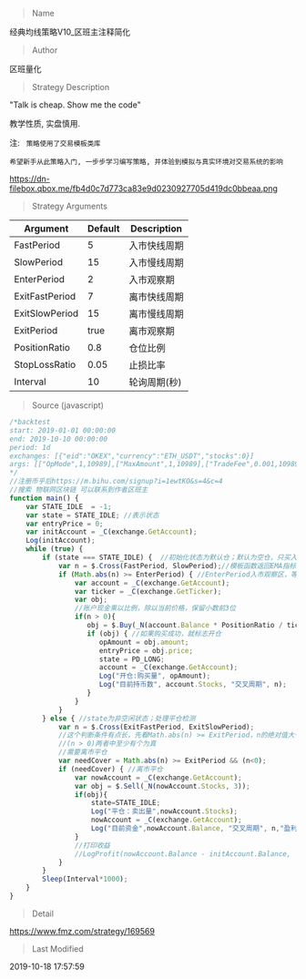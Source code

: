 
> Name

经典均线策略V10_区班主注释简化

> Author

区班量化

> Strategy Description

"Talk is cheap. Show me the code"

教学性质, 实盘慎用.


注: ` 策略使用了交易模板类库`

`希望新手从此策略入门, 一步步学习编写策略, 并体验到模拟与真实环境对交易系统的影响`

https://dn-filebox.qbox.me/fb4d0c7d773ca83e9d0230927705d419dc0bbeaa.png

> Strategy Arguments



|Argument|Default|Description|
|----|----|----|
|FastPeriod|5|入市快线周期|
|SlowPeriod|15|入市慢线周期|
|EnterPeriod|2|入市观察期|
|ExitFastPeriod|7|离市快线周期|
|ExitSlowPeriod|15|离市慢线周期|
|ExitPeriod|true|离市观察期|
|PositionRatio|0.8|仓位比例|
|StopLossRatio|0.05|止损比率|
|Interval|10|轮询周期(秒)|


> Source (javascript)

``` javascript
/*backtest
start: 2019-01-01 00:00:00
end: 2019-10-10 00:00:00
period: 1d
exchanges: [{"eid":"OKEX","currency":"ETH_USDT","stocks":0}]
args: [["OpMode",1,10989],["MaxAmount",1,10989],["TradeFee",0.001,10989]]
*/
//注册币乎后https://m.bihu.com/signup?i=1ewtKO&s=4&c=4
//搜索 物联网区块链 可以联系到作者区班主
function main() {
    var STATE_IDLE  = -1;
    var state = STATE_IDLE; //表示状态
    var entryPrice = 0;
    var initAccount = _C(exchange.GetAccount);
    Log(initAccount);
    while (true) {
        if (state === STATE_IDLE) {  //初始化状态为默认仓；默认为空仓，只买入
            var n = $.Cross(FastPeriod, SlowPeriod);//模板函数返回EMA指标快线、慢线交叉结果
            if (Math.abs(n) >= EnterPeriod) { //EnterPeriod入市观察区，等待上拉一定时，再入场
                var account = _C(exchange.GetAccount);
                var ticker = _C(exchange.GetTicker);
                var obj;
                //账户现金乘以比例，除以当前价格，保留小数前3位
                if(n > 0){
                   obj = $.Buy(_N(account.Balance * PositionRatio / ticker.Sell, 3));
                   if (obj) { //如果购买成功，就标志开仓
                      opAmount = obj.amount;
                      entryPrice = obj.price;
                      state = PD_LONG;
                      account = _C(exchange.GetAccount);
                      Log("开仓:购买量", opAmount);
                      Log("目前持币数", account.Stocks, "交叉周期", n);
                   }
                }
            }
        } else { //state为非空闲状态；处理平仓检测
            var n = $.Cross(ExitFastPeriod, ExitSlowPeriod);
            //这个判断条件有点长，先看Math.abs(n) >= ExitPeriod，n的绝对值大于等于 离市观察期 这是触发条件1，并且
            //(n > 0)两者中至少有个为真
            //需要离市平仓
            var needCover = Math.abs(n) >= ExitPeriod && (n<0);
            if (needCover) { //离市平仓
                var nowAccount = _C(exchange.GetAccount);
                var obj = $.Sell(_N(nowAccount.Stocks, 3));
                if(obj){
                    state=STATE_IDLE;
                    Log("平仓：卖出量",nowAccount.Stocks);
                    nowAccount = _C(exchange.GetAccount);
                    Log("目前资金",nowAccount.Balance, "交叉周期", n,"盈利",nowAccount.Balance - initAccount.Balance);
                }
                //打印收益
                //LogProfit(nowAccount.Balance - initAccount.Balance, '钱:', nowAccount.Balance, '币:', nowAccount.Stocks, '平仓详情:', obj, "交叉周期", n);
            }
        }
        Sleep(Interval*1000);
    }
}
```

> Detail

https://www.fmz.com/strategy/169569

> Last Modified

2019-10-18 17:57:59
